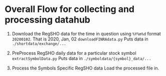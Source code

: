 # Overall Flow for collecting and processing datahub

1. Download the RegSHO data for the time in question using `%Y%m%d` format `20200102`. That is 2020, Jan, 02
  `downloadFINRAdata.py`
  Puts data in `./shortdata/exchange/...`

1. PreProcess RegSHO daily data for a particular stock symbol
  `extractSymbolData.py`
  Puts data in `./symboldata/{symbol}_data/...`

1. Process the Symbols Specific RegSHO data
  Load the processed file in.
  
